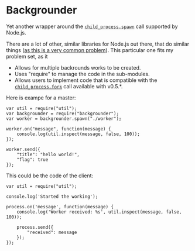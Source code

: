 Backgrounder
====================================================

Yet another wrapper around the [``child_process.spawn``](http://nodejs.org/docs/v0.4.12/api/all.html#child_process.spawn) call supported by Node.js.

There are a lot of other, similar libraries for Node.js out there, that do similar things ([as this is a very common problem](http://stackoverflow.com/questions/3809165/long-running-computations-in-node-js)). This particular one fits my problem set, as it

* Allows for multiple backrounds works to be created.
* Uses "require" to manage the code in the sub-modules.
* Allows users to implement code that is compatible with the [``child_process.fork``](http://nodejs.org/docs/lastest/api/all.html#fork) call available with v0.5.*.

Here is exampe for a master:

```
var util = require("util");
var backgrounder = require("backgrounder");
var worker = backgrounder.spawn("./worker");

worker.on("message", function(message) {
    console.log(util.inspect(message, false, 100));
});

worker.send({
    "title": "hello world!",
    "flag": true
});
```

This could be the code of the client:

```
var util = require("util");

console.log('Started the working');

process.on('message', function(message) {
    console.log('Worker received: %s', util.inspect(message, false, 100));

    process.send({
        "received": message
    });
});
```